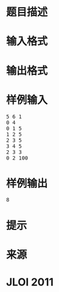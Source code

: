 

# 题目描述



# 输入格式



# 输出格式



# 样例输入


<pre>5 6 1
0 4
0 1 5
1 2 5
2 3 5
3 4 5
2 3 3
0 2 100
</pre>

# 样例输出


<pre>8</pre>

# 提示



# 来源



# JLOI 2011


